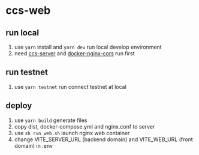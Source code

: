 # ccs-web

## run local

1. use `yarn` install and `yarn dev` run local develop environment
2. need [ccs-server](https://github.com/script-money/ccs-server) and [docker-nginx-cors](./docker-nginx-cors) run first

## run testnet

1. use `yarn testnet` run connect testnet at local

## deploy

1. use `yarn build` generate files
2. copy dist, docker-compose.yml and nginx.conf to server
3. use `sh run_web.sh` launch nginx web container
4. change VITE_SERVER_URL (backend domain) and VITE_WEB_URL (front domain) in .env
